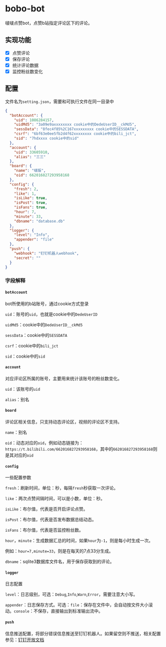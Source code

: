 # bobo-bot

啵啵点赞bot，点赞b站指定评论区下的评论。

## 实现功能

- [x] 点赞评论
- [x] 保存评论
- [x] 统计评论数据
- [x] 监控粉丝数变化

## 配置

文件名为`setting.json`，需要和可执行文件在同一目录中

```json
{
  "botAccount": {
    "uid": 1086284157,
    "uidMd5": "3a09e9axxxxxxxx cookie中的DedeUserID__ckMd5",
    "sessData": "8fec4f85%2C167xxxxxxxxx cookie中的SESSDATA",
    "csrf": "6bf63e0ee5fb2d4f62xxxxxxxx cookie中的bili_jct",
    "sid": "7hdxxxx cookie中的sid"
  },
  "account": {
    "uid": 33605910,
    "alias": "三三"
  },
  "board": {
    "name": "啵版",
    "oid": 662016827293958168
  },
  "config": {
    "fresh": 2,
    "like": 1,
    "isLike": true,
    "isPost": true,
    "isFans": true,
    "hour": 7,
    "minute": 33,
    "dbname": "database.db"
  },
  "logger": {
    "level": "Info",
    "appender": "file"
  },
  "push": {
    "webhook": "钉钉机器人webhook",
    "secret": ""
  }
}
```

### 字段解释

#### `botAccount`

bot所使用的b站账号，通过cookie方式登录

`uid`：账号的`uid`，也就是cookie中的`DedeUserID`

`uidMd5`：cookie中的`DedeUserID__ckMd5`

`sessData`：cookie中的`SESSDATA`

`csrf`：cookie中的`bili_jct`

`sid`：cookie中的`sid`

#### `account`

对应评论区所属的账号，主要用来统计该账号的粉丝数变化。

`uid`：该账号的`uid`

`alias`：别名

#### `board`

评论区相关信息，只支持动态评论区，视频的评论区不支持。

`name`：别名

`oid`：动态对应的`oid`，例如动态链接为：`https://t.bilibili.com/662016827293958168`，其中的`662016827293958168`则是其对应的`oid`

#### `config`

一些配置参数

`fresh`：刷新时间，单位：秒，每隔`fresh`秒获取一次评论。

`like`：两次点赞间隔时间，可以是小数，单位：秒。

`isLike`：布尔值，代表是否开启评论点赞。

`isPost`：布尔值，代表是否发布数据总结动态。

`isFans`：布尔值，代表是否监控粉丝数。

`hour`，`minute`：生成数据汇总的时间，如果`hour`为`-1`，则是每小时生成一次。

例如：`hour=7,minute=33`，则是在每天的7点33分生成。

`dbname`：sqlite3数据库文件名，用于保存获取到的评论。

#### `logger`

日志配置

`level`：日志级别，可选：`Debug`,`Info`,`Warn`,`Error`，需要注意大小写。

`appender`：日志保存方式。可选：`file`：保存在文件中，会自动按文件大小滚动。`console`：不保存，直接输出到标准输出流中。

#### `push`

信息推送配置，将部分错误信息推送至钉钉机器人。如果留空则不推送，相关配置参见：[钉钉开放文档](https://open.dingtalk.com/document/group/custom-robot-access)



